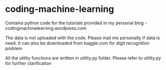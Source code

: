 # coding-machine-learning
Contains python code for the tutorials provided in my personal blog - codingmachinelearning.wordpress.com

The data is not uploaded with the code. Please mail me personally if data is need. It can also be downloaded from kaggle.com for digit recognition problem

All the utility functions are written in utility.py folder. Please refer to utility.py for further clarification
